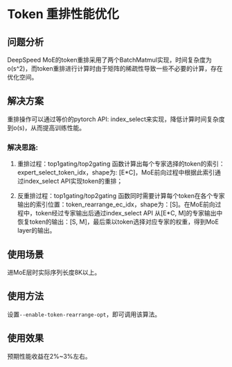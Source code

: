 # Token 重排性能优化

## 问题分析

DeepSpeed MoE的token重排采用了两个BatchMatmul实现，时间复杂度为o(s^2)，而token重排进行计算时由于矩阵的稀疏性导致一些不必要的计算，存在优化空间。

## 解决方案

重排操作可以通过等价的pytorch API: index_select来实现，降低计算时间复杂度到o(s)，从而提高训练性能。

### 解决思路:

1. 重排过程：top1gating/top2gating 函数计算出每个专家选择的token的索引：expert_select_token_idx，shape为: [E*C]，MoE前向过程中根据此索引通过index_select API实现token的重排；

2. 反重排过程：top1gating/top2gating 函数同时需要计算每个token在各个专家输出的索引位置：token_rearrange_ec_idx，shape为：[S]。在MoE前向过程中，token经过专家输出后通过index_select API 从[E*C, M]的专家输出中恢复token的输出：[S, M]，最后乘以token选择对应专家的权重，得到MoE layer的输出。

## 使用场景

进MoE层时实际序列长度8K以上。

## 使用方法

设置`--enable-token-rearrange-opt`，即可调用该算法。

## 使用效果

预期性能收益在2%~3%左右。

